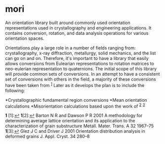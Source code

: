 # mori
An orientation library built around commonly used orientation representations used in crystallography and engineering applications. It contains conversion, rotation, and data analysis operations for various orientation spaces.

Orientations play a large role in a number of fields ranging from: crystallography, x-ray diffraction, metallurgy, solid mechanics, and the list can go on and on. Therefore, it's important to have a library that easily allows conversions from Eulearian representations to rotation matrices to neo-eulerian representation to quaternions. The initial scope of this library will provide common sets of conversions. In an attempt to have a consistent set of conversions with others in the field, a majority of these conversions have been taken from <sup name="a1">[1](#f1)</sup> Later as it develops the plan is to include the following:

*Crystallographic fundamental region conversions
*Mean orientation calculations
*Misorientation calculations based upon the work of <sup name="a2">[2](#f2)</sup> <sup name="a3">[3](#f3)</sup>


<b id="f1">1</b> [1]:[↩](#a1)
<b id="f2">1</b>[2]:[↩](#a2) Barton N R and Dawson P R 2001 A methodology for determining average lattice orientation and its application to the characterization of grain substructure Metall. Mater. Trans. A 32 1967–75
<b id="f3">1</b>[3]:[↩](#a3) Glez J C and Driver J 2001 Orientation distribution analysis in deformed grains J. Appl. Cryst. 34 280–8
